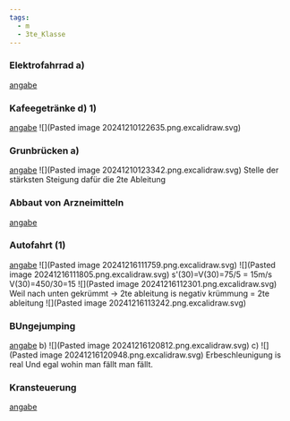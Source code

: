 ```yaml
---
tags:
  - m
  - 3te_Klasse
---
```

### Elektrofahrrad a)
[angabe](https://aufgabenpool.at/amn/teilb1/1032/B_613_Elektrofahrrad_(PT1%202024).pdf)
### Kafeegetränke d) 1)
[angabe](https://aufgabenpool.at/amn/teilb1/973/B_577%20Kaffeegetr%C3%A4nke%20(PT1_2023).pdf)
![](Pasted image 20241210122635.png.excalidraw.svg)
### Grunbrücken a)
[angabe](https://aufgabenpool.at/amn/teilb1/845/Gruenbruecken%20(PT3_2020).pdf)
![](Pasted image 20241210123342.png.excalidraw.svg)
Stelle der stärksten Steigung dafür die 2te Ableitung
### Abbaut von Arzneimitteln
[angabe](https://aufgabenpool.at/amn/teilb1/419/Abbau_v_Arzneimitteln.pdf)
### Autofahrt (1)
[angabe](https://aufgabenpool.at/amn/teilb1/113/Autofahrt_1.pdf)
![](Pasted image 20241216111759.png.excalidraw.svg)
![](Pasted image 20241216111805.png.excalidraw.svg)
s'(30)=V(30)=75/5 = 15m/s
V(30)=450/30=15
![](Pasted image 20241216112301.png.excalidraw.svg)
Weil nach unten gekrümmt → 2te ableitung is negativ
krümmung = 2te ableitung
![](Pasted image 20241216113242.png.excalidraw.svg)
### BUngejumping
[angabe](https://aufgabenpool.at/amn/teila/48/Bungeejumping.pdf)
b)
![](Pasted image 20241216120812.png.excalidraw.svg)
c)
![](Pasted image 20241216120948.png.excalidraw.svg)
Erbeschleunigung is real
Und egal wohin man fällt man fällt.
### Kransteuerung
[angabe](https://www.mathago.at/wp-content/uploads/PDF/B_039.pdf)
